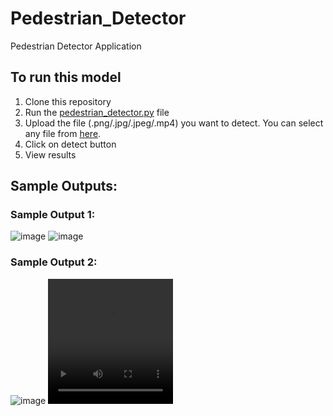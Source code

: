 # Pedestrian_Detector
Pedestrian Detector Application

## To run this model
1. Clone this repository
2. Run the [pedestrian_detector.py](https://github.com/sandhitaroy/Pedestrian_Detector/blob/main/pedestrian_detector.py) file
3. Upload the file (.png/.jpg/.jpeg/.mp4) you want to detect. You can select any file from [here](https://github.com/sandhitaroy/Pedestrian_Detector/tree/main/images_vids).
4. Click on detect button
5. View results

## Sample Outputs:
### Sample Output 1:
![image](https://github.com/sandhitaroy/Pedestrian_Detector/assets/140893891/4e41ab21-fe32-43ba-a485-74729d650489)
![image](https://github.com/sandhitaroy/Pedestrian_Detector/assets/140893891/38ab8d54-13a8-45e0-a792-688493a07959)

### Sample Output 2:
![image](https://github.com/sandhitaroy/Pedestrian_Detector/assets/140893891/870fa6f2-466a-42b9-970c-b54afd031292)
<video width="200" height="200" src="https://github.com/sandhitaroy/Pedestrian_Detector/assets/140893891/5c052c51-b4bf-48ee-bcd6-71aa0de1e3cf"></video>

